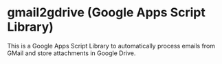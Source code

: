 # gmail2gdrive (Google Apps Script Library)

This is a Google Apps Script Library to automatically process emails from GMail and store attachments in Google Drive.
